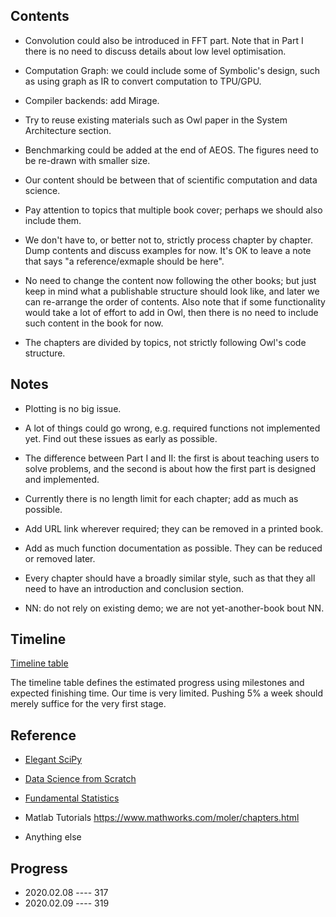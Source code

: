 ## Contents

- Convolution could also be introduced in FFT part. Note that in Part I there is no need to discuss details about low level optimisation.

- Computation Graph: we could include some of Symbolic's design, such as using graph as IR to convert computation to TPU/GPU.

- Compiler backends: add Mirage.

- Try to reuse existing materials such as Owl paper in the System Architecture section.

- Benchmarking could be added at the end of AEOS. The figures need to be re-drawn with smaller size. 

- Our content should be between that of scientific computation and data science.

- Pay attention to topics that multiple book cover; perhaps we should also include them.

- We don't have to, or better not to, strictly process chapter by chapter. Dump contents and discuss examples for now. It's OK to leave a note that says "a reference/exmaple should be here".

- No need to change the content now following the other books; but just keep in mind what a publishable structure should look like, and later we can re-arrange the order of contents. Also note that if some functionality would take a lot of effort to add in Owl, then there is no need to include such content in the book for now.

- The chapters are divided by topics, not strictly following Owl's code structure. 


## Notes

- Plotting is no big issue. 

- A lot of things could go wrong, e.g. required functions not implemented yet. Find out these issues as early as possible. 

- The difference between Part I and II: the first is about teaching users to solve problems, and the second is about how the first part is designed and implemented.

- Currently there is no length limit for each chapter; add as much as possible.

- Add URL link wherever required; they can be removed in a printed book. 

- Add as much function documentation as possible. They can be reduced or removed later.

- Every chapter should have a broadly similar style, such as that they all need to have an introduction and conclusion section. 

- NN: do not rely on existing demo; we are not yet-another-book bout NN. 


## Timeline

[Timeline table](https://docs.google.com/spreadsheets/d/1Wk1CUsJ257cPKCwxaenRpFB-SiHLn4dmO8a_wpnbsPw/edit?usp=sharing)

The timeline table defines the estimated progress using milestones and expected finishing time. 
Our time is very limited. Pushing 5% a week should merely suffice for the very first stage.


## Reference

- [Elegant SciPy](https://www.oreilly.com/library/view/elegant-scipy/9781491922927/)

- [Data Science from Scratch](https://www.oreilly.com/library/view/data-science-from/9781492041122/)

- [Fundamental Statistics](https://sites.google.com/site/fundamentalstatistics/chapter-16)

- Matlab Tutorials https://www.mathworks.com/moler/chapters.html

- Anything else 


## Progress

- 2020.02.08 ---- 317
- 2020.02.09 ---- 319